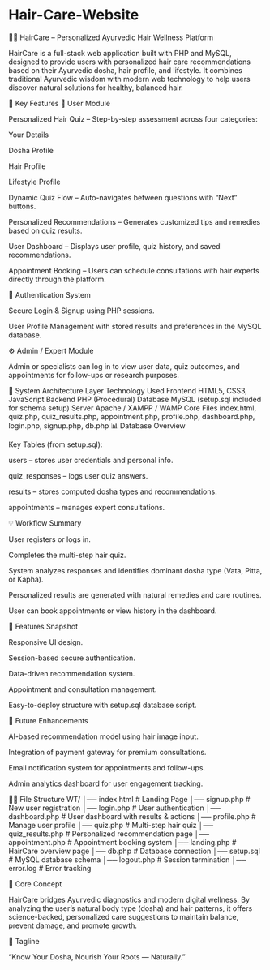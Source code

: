 # Hair-Care-Website
💇‍♀️ HairCare – Personalized Ayurvedic Hair Wellness Platform

HairCare is a full-stack web application built with PHP and MySQL, designed to provide users with personalized hair care recommendations based on their Ayurvedic dosha, hair profile, and lifestyle.
It combines traditional Ayurvedic wisdom with modern web technology to help users discover natural solutions for healthy, balanced hair.

🌿 Key Features
🧭 User Module

Personalized Hair Quiz – Step-by-step assessment across four categories:

Your Details

Dosha Profile

Hair Profile

Lifestyle Profile

Dynamic Quiz Flow – Auto-navigates between questions with “Next” buttons.

Personalized Recommendations – Generates customized tips and remedies based on quiz results.

User Dashboard – Displays user profile, quiz history, and saved recommendations.

Appointment Booking – Users can schedule consultations with hair experts directly through the platform.

🔐 Authentication System

Secure Login & Signup using PHP sessions.

User Profile Management with stored results and preferences in the MySQL database.

⚙️ Admin / Expert Module

Admin or specialists can log in to view user data, quiz outcomes, and appointments for follow-ups or research purposes.

🧩 System Architecture
Layer	Technology Used
Frontend	HTML5, CSS3, JavaScript
Backend	PHP (Procedural)
Database	MySQL (setup.sql included for schema setup)
Server	Apache / XAMPP / WAMP
Core Files	index.html, quiz.php, quiz_results.php, appointment.php, profile.php, dashboard.php, login.php, signup.php, db.php
📊 Database Overview

Key Tables (from setup.sql):

users – stores user credentials and personal info.

quiz_responses – logs user quiz answers.

results – stores computed dosha types and recommendations.

appointments – manages expert consultations.

💡 Workflow Summary

User registers or logs in.

Completes the multi-step hair quiz.

System analyzes responses and identifies dominant dosha type (Vata, Pitta, or Kapha).

Personalized results are generated with natural remedies and care routines.

User can book appointments or view history in the dashboard.

🌸 Features Snapshot

Responsive UI design.

Session-based secure authentication.

Data-driven recommendation system.

Appointment and consultation management.

Easy-to-deploy structure with setup.sql database script.

🔮 Future Enhancements

AI-based recommendation model using hair image input.

Integration of payment gateway for premium consultations.

Email notification system for appointments and follow-ups.

Admin analytics dashboard for user engagement tracking.

🧑‍💻 File Structure
WT/
│── index.html           # Landing Page
│── signup.php           # New user registration
│── login.php            # User authentication
│── dashboard.php        # User dashboard with results & actions
│── profile.php          # Manage user profile
│── quiz.php             # Multi-step hair quiz
│── quiz_results.php     # Personalized recommendation page
│── appointment.php      # Appointment booking system
│── landing.php          # HairCare overview page
│── db.php               # Database connection
│── setup.sql            # MySQL database schema
│── logout.php           # Session termination
│── error.log            # Error tracking

🧠 Core Concept

HairCare bridges Ayurvedic diagnostics and modern digital wellness.
By analyzing the user’s natural body type (dosha) and hair patterns, it offers science-backed, personalized care suggestions to maintain balance, prevent damage, and promote growth.

💬 Tagline

“Know Your Dosha, Nourish Your Roots — Naturally.”
